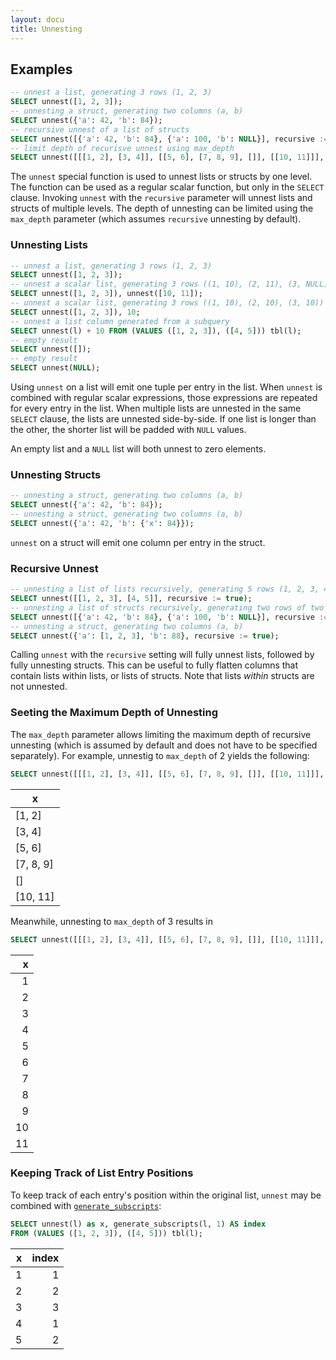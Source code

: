 ```yaml
---
layout: docu
title: Unnesting
---
```


## Examples

```sql
-- unnest a list, generating 3 rows (1, 2, 3)
SELECT unnest([1, 2, 3]);
-- unnesting a struct, generating two columns (a, b)
SELECT unnest({'a': 42, 'b': 84});
-- recursive unnest of a list of structs
SELECT unnest([{'a': 42, 'b': 84}, {'a': 100, 'b': NULL}], recursive := true);
-- limit depth of recurisve unnest using max_depth
SELECT unnest([[[1, 2], [3, 4]], [[5, 6], [7, 8, 9], []], [[10, 11]]], max_depth := 2);
```

The `unnest` special function is used to unnest lists or structs by one level. The function can be used as a regular scalar function, but only in the `SELECT` clause. Invoking `unnest` with the `recursive` parameter will unnest lists and structs of multiple levels. The depth of unnesting can be limited using the `max_depth` parameter (which assumes `recursive` unnesting by default).

### Unnesting Lists

```sql
-- unnest a list, generating 3 rows (1, 2, 3)
SELECT unnest([1, 2, 3]);
-- unnest a scalar list, generating 3 rows ((1, 10), (2, 11), (3, NULL))
SELECT unnest([1, 2, 3]), unnest([10, 11]);
-- unnest a scalar list, generating 3 rows ((1, 10), (2, 10), (3, 10))
SELECT unnest([1, 2, 3]), 10;
-- unnest a list column generated from a subquery
SELECT unnest(l) + 10 FROM (VALUES ([1, 2, 3]), ([4, 5])) tbl(l);
-- empty result
SELECT unnest([]);
-- empty result
SELECT unnest(NULL);
```

Using `unnest` on a list will emit one tuple per entry in the list. When `unnest` is combined with regular scalar expressions, those expressions are repeated for every entry in the list. When multiple lists are unnested in the same `SELECT` clause, the lists are unnested side-by-side. If one list is longer than the other, the shorter list will be padded with `NULL` values.

An empty list and a `NULL` list will both unnest to zero elements.

### Unnesting Structs

```sql
-- unnesting a struct, generating two columns (a, b)
SELECT unnest({'a': 42, 'b': 84});
-- unnesting a struct, generating two columns (a, b)
SELECT unnest({'a': 42, 'b': {'x': 84}});
```

`unnest` on a struct will emit one column per entry in the struct.

### Recursive Unnest

```sql
-- unnesting a list of lists recursively, generating 5 rows (1, 2, 3, 4, 5)
SELECT unnest([[1, 2, 3], [4, 5]], recursive := true);
-- unnesting a list of structs recursively, generating two rows of two columns (a, b)
SELECT unnest([{'a': 42, 'b': 84}, {'a': 100, 'b': NULL}], recursive := true);
-- unnesting a struct, generating two columns (a, b)
SELECT unnest({'a': [1, 2, 3], 'b': 88}, recursive := true);
```

Calling `unnest` with the `recursive` setting will fully unnest lists, followed by fully unnesting structs. This can be useful to fully flatten columns that contain lists within lists, or lists of structs. Note that lists *within* structs are not unnested.

### Seeting the Maximum Depth of Unnesting

The `max_depth` parameter allows limiting the maximum depth of recursive unnesting (which is assumed by default and does not have to be specified separately).
For example, unnestig to `max_depth` of 2 yields the following:

```sql
SELECT unnest([[[1, 2], [3, 4]], [[5, 6], [7, 8, 9], []], [[10, 11]]], max_depth := 2) AS x;
```

|     x     |
|-----------|
| [1, 2]    |
| [3, 4]    |
| [5, 6]    |
| [7, 8, 9] |
| []        |
| [10, 11]  |

Meanwhile, unnesting to `max_depth` of 3 results in

```sql
SELECT unnest([[[1, 2], [3, 4]], [[5, 6], [7, 8, 9], []], [[10, 11]]], max_depth := 3) AS x;
```

| x  |
|---:|
| 1  |
| 2  |
| 3  |
| 4  |
| 5  |
| 6  |
| 7  |
| 8  |
| 9  |
| 10 |
| 11 |

### Keeping Track of List Entry Positions

To keep track of each entry's position within the original list, `unnest` may be combined with [`generate_subscripts`](../functions/nested#generate_subscripts):

```sql
SELECT unnest(l) as x, generate_subscripts(l, 1) AS index
FROM (VALUES ([1, 2, 3]), ([4, 5])) tbl(l);
```

| x | index |
|--:|------:|
| 1 | 1     |
| 2 | 2     |
| 3 | 3     |
| 4 | 1     |
| 5 | 2     |
